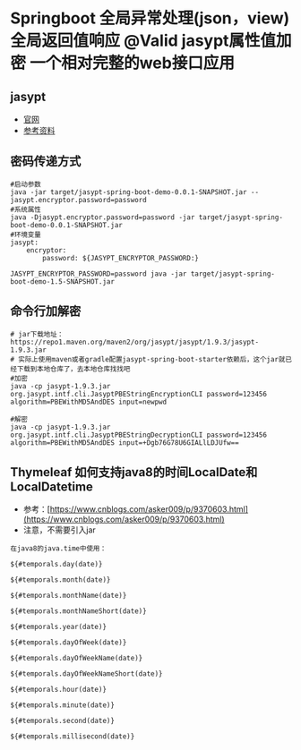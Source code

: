 # Springboot 全局异常处理(json，view) 全局返回值响应 @Valid jasypt属性值加密 一个相对完整的web接口应用

## jasypt
* [官网](https://github.com/ulisesbocchio/jasypt-spring-boot)
* [参考资料](https://blog.csdn.net/wangmx1993328/article/details/106421101)

## 密码传递方式
```shell script
#启动参数
java -jar target/jasypt-spring-boot-demo-0.0.1-SNAPSHOT.jar --jasypt.encryptor.password=password
#系统属性
java -Djasypt.encryptor.password=password -jar target/jasypt-spring-boot-demo-0.0.1-SNAPSHOT.jar
#环境变量
jasypt:
    encryptor:
        password: ${JASYPT_ENCRYPTOR_PASSWORD:}

JASYPT_ENCRYPTOR_PASSWORD=password java -jar target/jasypt-spring-boot-demo-1.5-SNAPSHOT.jar
```

## 命令行加解密
```shell script
# jar下载地址：https://repo1.maven.org/maven2/org/jasypt/jasypt/1.9.3/jasypt-1.9.3.jar
# 实际上使用maven或者gradle配置jasypt-spring-boot-starter依赖后，这个jar就已经下载到本地仓库了，去本地仓库找找吧
#加密
java -cp jasypt-1.9.3.jar org.jasypt.intf.cli.JasyptPBEStringEncryptionCLI password=123456 algorithm=PBEWithMD5AndDES input=newpwd

#解密
java -cp jasypt-1.9.3.jar org.jasypt.intf.cli.JasyptPBEStringDecryptionCLI password=123456 algorithm=PBEWithMD5AndDES input=+Dgb76G78U6GIALlLDJUfw==
```

## Thymeleaf 如何支持java8的时间LocalDate和LocalDatetime
* 参考：[https://www.cnblogs.com/asker009/p/9370603.html](https://www.cnblogs.com/asker009/p/9370603.html)
* 注意，不需要引入jar
```
在java8的java.time中使用：

${#temporals.day(date)}

${#temporals.month(date)}

${#temporals.monthName(date)}

${#temporals.monthNameShort(date)}

${#temporals.year(date)}

${#temporals.dayOfWeek(date)}

${#temporals.dayOfWeekName(date)}

${#temporals.dayOfWeekNameShort(date)}

${#temporals.hour(date)}

${#temporals.minute(date)}

${#temporals.second(date)}

${#temporals.millisecond(date)}
```